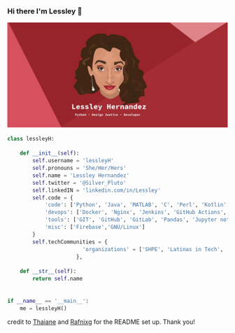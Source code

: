 ### Hi there I'm Lessley 👋
![](https://github.com/lessleyH/lessleyH/blob/9fb621b0da80ca6d0cddff73531337a09a2ceaed/lessley_header.jpeg)


```python
class lessleyH:

    def __init__(self):
        self.username = 'lessleyH'
        self.pronouns = 'She/Her/Hers' 
        self.name = 'Lessley Hernandez'
        self.twitter = '@Silver_Pluto'
        self.linkedIN = 'linkedin.com/in/Lessley'
        self.code = {
            'code': ['Python', 'Java', 'MATLAB', 'C', 'Perl', 'Kotlin', 'HTML', 'CSS', 'JavaScript', 'ReactJS', 'Boostrap'],
            'devops': ['Docker', 'Nginx', 'Jenkins', 'GitHub Actions', 'AWS', 'Heroku', 'ROS'],
            'tools': ['GIT', 'GitHub', 'GitLab', 'Pandas', 'Jupyter notebook'],
            'misc': ['Firebase','GNU/Linux']
        }
        self.techCommunities = {
                        'organizations' = ['SHPE', 'Latinas in Tech', 'Reboot', 'Rewriting the Code']
                      },

    def __str__(self):
        return self.name


if __name__ == '__main__':
    me = lessleyH()
```

credit to [Thaiane](https://github.com/Thaiane/Thaiane/blob/master/README.md) and [Rafnixg](https://github.com/rafnixg/rafnixg/blob/master/README.md) for the README set up. Thank you!
